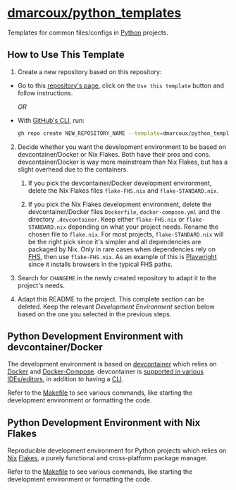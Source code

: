 # <a href="https://github.com/dmarcoux/python_templates">dmarcoux/python_templates</a>

Templates for common files/configs in [Python](https://www.python.org/)
projects.

## How to Use This Template

1. Create a new repository based on this repository:

- Go to this [repository's page](https://github.com/dmarcoux/python_templates),
  click on the `Use this template` button and follow instructions.

  *OR*

- With [GitHub's CLI](https://github.com/cli/cli), run:

  ```bash
  gh repo create NEW_REPOSITORY_NAME --template=dmarcoux/python_templates --clone --private/--public
  ```

2. Decide whether you want the development environment to be based on
   devcontainer/Docker or Nix Flakes. Both have their pros and cons.
   devcontainer/Docker is way more mainstream than Nix Flakes, but has a slight
   overhead due to the containers.

   1. If you pick the devcontainer/Docker development environment, delete the Nix
      Flakes files `flake-FHS.nix` and `flake-STANDARD.nix`.

   2. If you pick the Nix Flakes development environment, delete the
      devcontainer/Docker files `Dockerfile`, `docker-compose.yml` and the
      directory `.devcontainer`. Keep either `flake-FHS.nix` or
      `flake-STANDARD.nix` depending on what your project needs. Rename the chosen
      file to `flake.nix`. For most projects, `flake-STANDARD.nix` will be the
      right pick since it's simpler and all dependencies are packaged by Nix. Only
      in rare cases when dependencies rely on
      [FHS](https://en.wikipedia.org/wiki/Filesystem_Hierarchy_Standard), then use
      `flake-FHS.nix`. As an example of this is
      [Playwright](https://playwright.dev/) since it installs browsers in the
      typical FHS paths.

3. Search for `CHANGEME` in the newly created repository to adapt it to the
   project's needs.

4. Adapt this README to the project. This complete section can be deleted. Keep
   the relevant _Development Environment_ section below based on the one you
   selected in the previous steps.

## Python Development Environment with devcontainer/Docker

The development environment is based on [devcontainer](https://containers.dev/)
which relies on [Docker](https://www.docker.com/) and
[Docker-Compose](https://docs.docker.com/compose/). devcontainer is [supported
in various IDEs/editors](https://containers.dev/supporting), in addition to
having a [CLI](https://github.com/devcontainers/cli).

Refer to the [Makefile](./Makefile) to see various commands, like starting the
development environment or formatting the code.

## Python Development Environment with Nix Flakes

Reproducible development environment for Python projects which relies on
[Nix](https://github.com/NixOS/nix) [Flakes](https://nixos.wiki/wiki/Flakes),
a purely functional and cross-platform package manager.

Refer to the [Makefile](./Makefile) to see various commands, like starting the
development environment or formatting the code.
